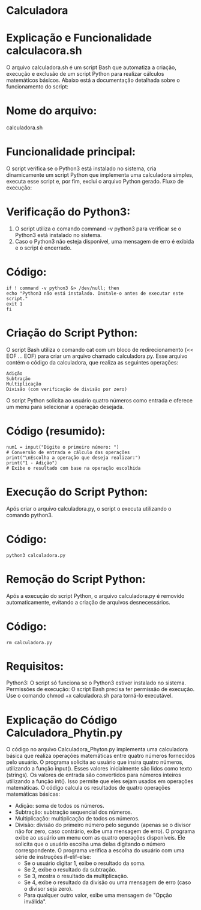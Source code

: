 # Calculadora
# Explicação e Funcionalidade calculacora.sh
  O arquivo calculadora.sh é um script Bash que automatiza a criação, execução e exclusão de um script Python para realizar cálculos matemáticos básicos. Abaixo está a documentação detalhada sobre o funcionamento do script:
# Nome do arquivo:
calculadora.sh
# Funcionalidade principal:
O script verifica se o Python3 está instalado no sistema, cria dinamicamente um script Python que implementa uma calculadora simples, executa esse script e, por fim, exclui o arquivo Python gerado.
Fluxo de execução:
# Verificação do Python3:
  1. O script utiliza o comando command -v python3 para verificar se o Python3 está instalado no sistema.
  2. Caso o Python3 não esteja disponível, uma mensagem de erro é exibida e o script é encerrado.
# Código:
    if ! command -v python3 &> /dev/null; then
    echo "Python3 não está instalado. Instale-o antes de executar este script."
    exit 1
    fi
# Criação do Script Python:
O script Bash utiliza o comando cat com um bloco de redirecionamento (<< EOF ... EOF) para criar um arquivo chamado calculadora.py.
Esse arquivo contém o código da calculadora, que realiza as seguintes operações:

    Adição
    Subtração
    Multiplicação
    Divisão (com verificação de divisão por zero)

O script Python solicita ao usuário quatro números como entrada e oferece um menu para selecionar a operação desejada.
# Código (resumido):
    num1 = input("Digite o primeiro número: ")
    # Conversão de entrada e cálculo das operações
    print("\nEscolha a operação que deseja realizar:")
    print("1 - Adição")
    # Exibe o resultado com base na operação escolhida
# Execução do Script Python:
  Após criar o arquivo calculadora.py, o script o executa utilizando o comando python3.
# Código:
    python3 calculadora.py
# Remoção do Script Python:
Após a execução do script Python, o arquivo calculadora.py é removido automaticamente, evitando a criação de arquivos desnecessários.
# Código:
    rm calculadora.py
# Requisitos:
Python3: O script só funciona se o Python3 estiver instalado no sistema.
Permissões de execução: O script Bash precisa ter permissão de execução. Use o comando chmod +x calculadora.sh para torná-lo executável.
# Explicação do Código Calculadora_Phytin.py
O código no arquivo Calculadora_Phyton.py implementa uma calculadora básica que realiza operações matemáticas entre quatro números fornecidos pelo usuário.
O programa solicita ao usuário que insira quatro números, utilizando a função input().
Esses valores inicialmente são lidos como texto (strings).
Os valores de entrada são convertidos para números inteiros utilizando a função int().
Isso permite que eles sejam usados em operações matemáticas.
O código calcula os resultados de quatro operações matemáticas básicas:
 - Adição: soma de todos os números.
 - Subtração: subtração sequencial dos números.
 - Multiplicação: multiplicação de todos os números.
 - Divisão: divisão do primeiro número pelo segundo (apenas se o divisor não for zero, caso contrário, exibe uma mensagem de erro).
O programa exibe ao usuário um menu com as quatro operações disponíveis.
Ele solicita que o usuário escolha uma delas digitando o número correspondente.
O programa verifica a escolha do usuário com uma série de instruções if-elif-else:
   - Se o usuário digitar 1, exibe o resultado da soma.
   - Se 2, exibe o resultado da subtração.
   - Se 3, mostra o resultado da multiplicação.
   - Se 4, exibe o resultado da divisão ou uma mensagem de erro (caso o divisor seja zero).
   - Para qualquer outro valor, exibe uma mensagem de "Opção inválida".
